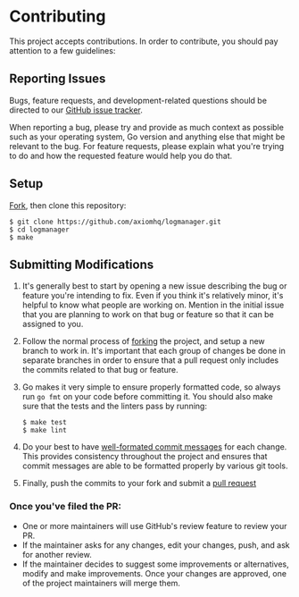 # Contributing

This project accepts contributions. In order to contribute, you should pay
attention to a few guidelines:

## Reporting Issues

Bugs, feature requests, and development-related questions should be directed to
our [GitHub issue tracker](https://github.com/axiomhq/logmanager/issues).

When reporting a bug, please try and provide as much context as possible such as
your operating system, Go version and anything else that might be relevant to
the bug. For feature requests, please explain what you're trying to do and how
the requested feature would help you do that.

## Setup

 [Fork](https://github.com/axiomhq/logmanager), then clone this repository:

 ```
$ git clone https://github.com/axiomhq/logmanager.git
$ cd logmanager
$ make
```

## Submitting Modifications

1. It's generally best to start by opening a new issue describing the bug or
   feature you're intending to fix. Even if you think it's relatively minor,
   it's helpful to know what people are working on. Mention in the initial issue
   that you are planning to work on that bug or feature so that it can be
   assigned to you.

2. Follow the normal process of
   [forking](https://docs.github.com/en/free-pro-team@latest/github/getting-started-with-github/fork-a-repo)
   the project, and setup a new branch to work in. It's important that each
   group of changes be done in separate branches in order to ensure that a pull
   request only includes the commits related to that bug or feature.

3. Go makes it very simple to ensure properly formatted code, so always run
   `go fmt` on your code before committing it. You should also make sure that
   the tests and the linters pass by running:

   ```
   $ make test
   $ make lint
   ```

4. Do your best to have
   [well-formated commit messages](https://tbaggery.com/2008/04/19/a-note-about-git-commit-messages.html)
   for each change. This provides consistency throughout the project and
   ensures that commit messages are able to be formatted properly by various git
   tools.

5. Finally, push the commits to your fork and submit a
   [pull request](https://docs.github.com/en/free-pro-team@latest/github/collaborating-with-issues-and-pull-requests/creating-a-pull-request)

### Once you've filed the PR:

- One or more maintainers will use GitHub's review feature to review your PR.
- If the maintainer asks for any changes, edit your changes, push, and ask for
  another review.
- If the maintainer decides to suggest some improvements or alternatives,
  modify and make improvements. Once your changes are approved, one of the
  project maintainers will merge them.

